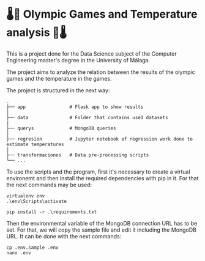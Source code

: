 🌡️🥇 Olympic Games and Temperature analysis 🥇🌡️
===

This is a project done for the Data Science subject of the Computer Engineering master's degree in the University of Málaga.

The project aims to analyze the relation between the results of the olympic games and the temperature in the games.

The project is structured in the next way:

```
.
├── app                # Flask app to show results
│
├── data               # Folder that contains used datasets
|
├── querys             # MongoDB queries
│
├── regresion          # Jupyter notebook of regression work done to estimate temperatures
│
├── transformaciones   # Data pre-processing scripts
└── ...
```

To use the scripts and the program, first it's necessary to create a virtual environemt and then install the required dependencies with pip in it. For that the next commands may be used:

```
virtualenv env
.\env\Scripts\activate

pip install -r .\requirements.txt
```

Then the environmental variable of the MongoDB connection URL has to be set. For that, we will copy the sample file and edit it including the MongoDB URL. It can be done with the next commands:

```
cp .env.sample .env
nano .env
```